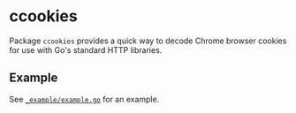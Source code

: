 # ccookies

Package `ccookies` provides a quick way to decode Chrome browser cookies for
use with Go's standard HTTP libraries.

## Example

See [`_example/example.go`](_example/example.go) for an example.

